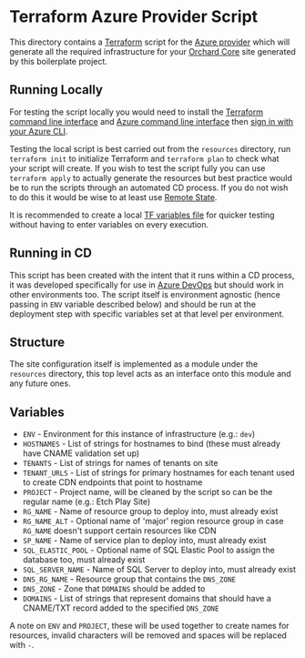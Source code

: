 # Terraform Azure Provider Script

This directory contains a [Terraform](https://www.terraform.io) script for the [Azure provider](https://www.terraform.io/docs/providers/azurerm/index.html) which will generate all the required infrastructure for your [Orchard Core](https://orchardcore.readthedocs.io) site generated by this boilerplate project.

## Running Locally

For testing the script locally you would need to install the [Terraform command line interface](https://www.terraform.io/downloads.html) and [Azure command line interface](https://docs.microsoft.com/en-us/cli/azure/install-azure-cli) then [sign in with your Azure CLI](https://docs.microsoft.com/en-us/cli/azure/authenticate-azure-cli?view=azure-cli-latest).

Testing the local script is best carried out from the `resources` directory, run `terraform init` to initialize Terraform and `terraform plan` to check what your script will create. If you wish to test the script fully you can use `terraform apply` to actually generate the resources but best practice would be to run the scripts through an automated CD process. If you do not wish to do this it would be wise to at least use [Remote State](https://www.terraform.io/docs/state/remote.html).

It is recommended to create a local [TF variables file](https://learn.hashicorp.com/terraform/getting-started/variables.html#from-a-file) for quicker testing without having to enter variables on every execution.

## Running in CD

This script has been created with the intent that it runs within a CD process, it was developed specifically for use in [Azure DevOps](https://azure.microsoft.com/en-in/services/devops/) but should work in other environments too. The script itself is environment agnostic (hence passing in `ENV` variable described below) and should be run at the deployment step with specific variables set at that level per environment.

## Structure

The site configuration itself is implemented as a module under the `resources` directory, this top level acts as an interface onto this module and any future ones.

## Variables

- `ENV` - Environment for this instance of infrastructure (e.g.: `dev`)
- `HOSTNAMES` - List of strings for hostnames to bind (these must already have CNAME validation set up)
- `TENANTS` - List of strings for names of tenants on site
- `TENANT_URLS` - List of strings for primary hostnames for each tenant used to create CDN endpoints that point to hostname
- `PROJECT` - Project name, will be cleaned by the script so can be the regular name (e.g.: Etch Play Site)
- `RG_NAME` - Name of resource group to deploy into, must already exist
- `RG_NAME_ALT` - Optional name of 'major' region resource group in case `RG_NAME` doesn't support certain resources like CDN
- `SP_NAME` - Name of service plan to deploy into, must already exist
- `SQL_ELASTIC_POOL` - Optional name of SQL Elastic Pool to assign the database too, must already exist
- `SQL_SERVER_NAME` - Name of SQL Server to deploy into, must already exist
- `DNS_RG_NAME` - Resource group that contains the `DNS_ZONE`
- `DNS_ZONE` - Zone that `DOMAINS` should be added to
- `DOMAINS` - List of strings that represent domains that should have a CNAME/TXT record added to the specified `DNS_ZONE`

A note on `ENV` and `PROJECT`, these will be used together to create names for resources, invalid characters will be removed and spaces will be replaced with `-`.
